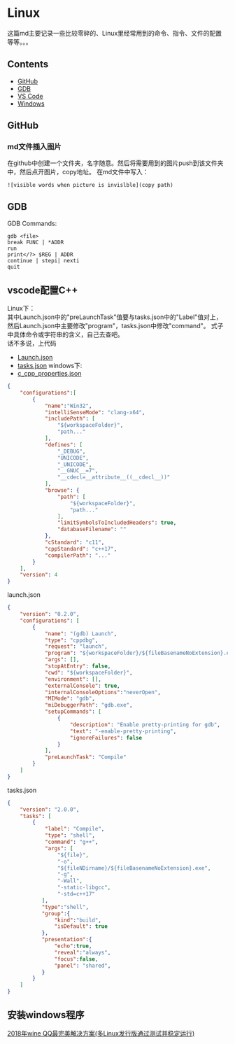 # Linux
这篇md主要记录一些比较零碎的、Linux里经常用到的命令、指令、文件的配置等等。。。
## Contents
- [GitHub](#github)
- [GDB](#gdb)
- [VS Code](#vscode)
- [Windows](#exe)
<span id="github"></span>
## GitHub
### md文件插入图片
在github中创建一个文件夹，名字随意。然后将需要用到的图片push到该文件夹中，然后点开图片，copy地址。
在md文件中写入：
```
![visible words when picture is invislble](copy path)
```
<span id="gdb"></span>
## GDB
GDB Commands:
```
gdb <file>  
break FUNC | *ADDR  
run  
print</?> $REG | ADDR
continue | stepi| nexti
quit
```
<span id="vscode"></span>
## vscode配置C++
Linux下：  
其中Launch.json中的"preLaunchTask"值要与tasks.json中的"Label"值对上，然后Launch.json中主要修改"program"，tasks.json中修改"command"。
式子中具体命令或字符串的含义，自己去查吧。  
话不多说，上代码  
- [Launch.json](https://github.com/ruishaopu561/ics/blob/produce/Linux/Launch.json)
- [tasks.json](https://github.com/ruishaopu561/ics/blob/produce/Linux/tasks.json)
windows下:  
- [c_cpp_properties.json](https://github.com/ruishaopu561/ics/blob/produce/Linux/c_cpp_properties.json)
```json
{
    "configurations":[
        {
            "name":"Win32",
            "intelliSenseMode": "clang-x64",
            "includePath": [
                "${workspaceFolder}",
                "path..."
            ],
            "defines": [
                "_DEBUG",
                "UNICODE",
                "_UNICODE",
                "__GNUC__=7",
                "__cdecl=__attribute__((__cdecl__))"
            ],
            "browse": {
                "path": [
                    "${workspaceFolder}",
                    "path..."
                ],
                "limitSymbolsToIncludedHeaders": true,
                "databaseFilename": ""
            },
            "cStandard": "c11",
            "cppStandard": "c++17",
            "compilerPath": "..."
        }
    ],
    "version": 4
}
```
launch.json
```json
{
    "version": "0.2.0",
    "configurations": [
        {
            "name": "(gdb) Launch",
            "type": "cppdbg",
            "request": "launch",
            "program": "${workspaceFolder}/${fileBasenameNoExtension}.exe",
            "args": [],
            "stopAtEntry": false,
            "cwd": "${workspaceFolder}",
            "environment": [],
            "externalConsole": true,
            "internalConsoleOptions":"neverOpen",
            "MIMode": "gdb",
            "miDebuggerPath": "gdb.exe",
            "setupCommands": [
                {
                    "description": "Enable pretty-printing for gdb",
                    "text": "-enable-pretty-printing",
                    "ignoreFailures": false
                }
            ],
            "preLaunchTask": "Compile"
        }
    ]
}
```
tasks.json
```json
{
    "version": "2.0.0",
    "tasks": [
        {
            "label": "Compile",
            "type": "shell",
            "command": "g++",
            "args": [
                "${file}",
                "-o",
                "${fileNDirname}/${fileBasenameNoExtension}.exe",
                "-g",
                "-Wall",
                "-static-libgcc",
                "-std=c++17"
           ],
           "type":"shell",
           "group":{
               "kind":"build",
               "isDefault": true
           },
           "presentation":{
               "echo":true,
               "reveal":"always",
               "focus":false,
               "panel": "shared",
           }
        }
    ]
}
```
<span id="exe"></span>
## 安装windows程序
[2018年wine QQ最完美解决方案(多Linux发行版通过测试并稳定运行)](https://www.lulinux.com/archives/1319)
